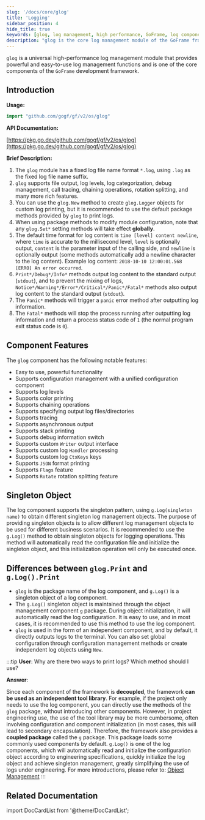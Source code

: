 ```yaml
---
slug: '/docs/core/glog'
title: 'Logging'
sidebar_position: 4
hide_title: true
keywords: [glog, log management, high performance, GoFrame, log component, debug management, log level, chaining operations, rotation splitting, singleton pattern]
description: "glog is the core log management module of the GoFrame framework, providing high-performance log management features. It supports file output, log levels, log categorization, and rich debugging and call-tracing features. Create custom Logger objects through glog.New or use the default methods to print logs. Notable features of the glog component include simplicity, support for color printing, asynchronous output, chaining operations, and custom log handling."
---
```


`glog` is a universal high-performance log management module that provides powerful and easy-to-use log management functions and is one of the core components of the `GoFrame` development framework.

## Introduction

**Usage:**

```go
import "github.com/gogf/gf/v2/os/glog"
```

**API Documentation:**

[https://pkg.go.dev/github.com/gogf/gf/v2/os/glog](https://pkg.go.dev/github.com/gogf/gf/v2/os/glog)

**Brief Description:**

1. The `glog` module has a fixed log file name format `*.log`, using `.log` as the fixed log file name suffix.
2. `glog` supports file output, log levels, log categorization, debug management, call tracing, chaining operations, rotation splitting, and many more rich features.
3. You can use the `glog.New` method to create `glog.Logger` objects for custom log printing, but it is recommended to use the default package methods provided by `glog` to print logs.
4. When using package methods to modify module configuration, note that any `glog.Set*` setting methods will take effect **globally**.
5. The default time format for log content is `time [level] content newline`, where `time` is accurate to the millisecond level, `level` is optionally output, `content` is the parameter input of the calling side, and `newline` is optionally output (some methods automatically add a newline character to the log content). Example log content: `2018-10-10 12:00:01.568 [ERRO] An error occurred`.
6. `Print*/Debug*/Info*` methods output log content to the standard output (`stdout`), and to prevent the mixing of logs, `Notice*/Warning*/Error*/Critical*/Panic*/Fatal*` methods also output log content to the standard output (`stdout`).
7. The `Panic*` methods will trigger a `panic` error method after outputting log information.
8. The `Fatal*` methods will stop the process running after outputting log information and return a process status code of `1` (the normal program exit status code is `0`).

## Component Features

The `glog` component has the following notable features:

- Easy to use, powerful functionality
- Supports configuration management with a unified configuration component
- Supports log levels
- Supports color printing
- Supports chaining operations
- Supports specifying output log files/directories
- Supports tracing
- Supports asynchronous output
- Supports stack printing
- Supports debug information switch
- Supports custom `Writer` output interface
- Supports custom log `Handler` processing
- Supports custom log `CtxKeys` keys
- Supports `JSON` format printing
- Supports `Flags` feature
- Supports `Rotate` rotation splitting feature

## Singleton Object

The log component supports the singleton pattern, using `g.Log(singleton name)` to obtain different singleton log management objects. The purpose of providing singleton objects is to allow different log management objects to be used for different business scenarios. It is recommended to use the `g.Log()` method to obtain singleton objects for logging operations. This method will automatically read the configuration file and initialize the singleton object, and this initialization operation will only be executed once.

## Differences between `glog.Print` and `g.Log().Print`

- `glog` is the package name of the log component, and `g.Log()` is a singleton object of a log component.
- The `g.Log()` singleton object is maintained through the object management component `g` package. During object initialization, it will automatically read the log configuration. It is easy to use, and in most cases, it is recommended to use this method to use the log component.
- `glog` is used in the form of an independent component, and by default, it directly outputs logs to the terminal. You can also set global configuration through configuration management methods or create independent log objects using `New`.

:::tip
**User**: Why are there two ways to print logs? Which method should I use?

**Answer**:

Since each component of the framework is **decoupled**, the framework **can be used as an independent tool library**. For example, if the project only needs to use the log component, you can directly use the methods of the `glog` package, without introducing other components. However, in project engineering use, the use of the tool library may be more cumbersome, often involving configuration and component initialization (in most cases, this will lead to secondary encapsulation). Therefore, the framework also provides a **coupled package** called the `g` package. This package loads some commonly used components by default. `g.Log()` is one of the log components, which will automatically read and initialize the configuration object according to engineering specifications, quickly initialize the log object and achieve singleton management, greatly simplifying the use of logs under engineering. For more introductions, please refer to: [Object Management](../对象管理.md)
:::

## Related Documentation

import DocCardList from '@theme/DocCardList';

<DocCardList />